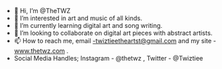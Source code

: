 - 👋 Hi, I’m @TheTWZ
- 👀 I’m interested in art and music of all kinds.
- 🌱 I’m currently learning digital art and song writing.
- 💞️ I’m looking to collaborate on digital art pieces with abstract artists.
- 📫 How to reach me, email -twiztieetheartst@gmail.com and my site - www.thetwz.com .
- Social Media Handles; Instagram - @thetwz , Twitter - @Twiztiee

<!---
TheTWZ/TheTWZ is a ✨ special ✨ repository because its `README.md` (this file) appears on your GitHub profile.
You can click the Preview link to take a look at your changes.
--->
